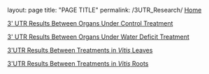layout: page
title: "PAGE TITLE"
permalink: /3UTR_Research/
[Home](https://alexanderjhoward.github.io)

[3' UTR Results Between Organs Under Control Treatment](https://alexanderjhoward.github.io/Control_Organ_Comparison_3UTR_Results.html)

[3' UTR Results Between Organs Under Water Deficit Treatment](https://alexanderjhoward.github.io/WD_Organ_Comparison_3UTR_Results.html)

[3'UTR Results Between Treatments in *Vitis* Leaves](https://alexanderjhoward.github.io/Leaf_Treatment_Comparision_3UTR_Results.html)

[3'UTR Results Between Treatments in *Vitis* Roots](https://alexanderjhoward.github.io/Root_Treatment_Comparision_3UTR_Results.html)
